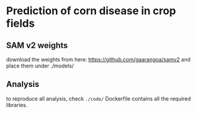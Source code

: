 # Prediction of corn disease in crop fields

## SAM v2 weights
download the weights from here: https://github.com/gaarangoa/samv2 and place them under ./models/

## Analysis
to reproduce all analysis, check ```./code/```
Dockerfile contains all the required libraries.